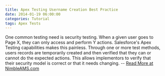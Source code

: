 ```yaml
---
title: Apex Testing Username Creation Best Practice
date: 2014-01-19 06:00:00
categories: Tutorial
tags: Apex Tests
---
```

One common testing need is security testing. When a given user goes to Page X, they can only access and perform Y actions. Salesforce's Apex Testing capabilities makes this painless. Through one or more test methods, users records are temporarily created and then verified that they can or cannot do the expected actions. This allows implementors to verify that their security model is correct or that it needs changing. -- [Read More at NimbleAMS.com](http://www.nimbleams.com/blog/2014/1/19/apex-testing-username-creation-best-practice/)